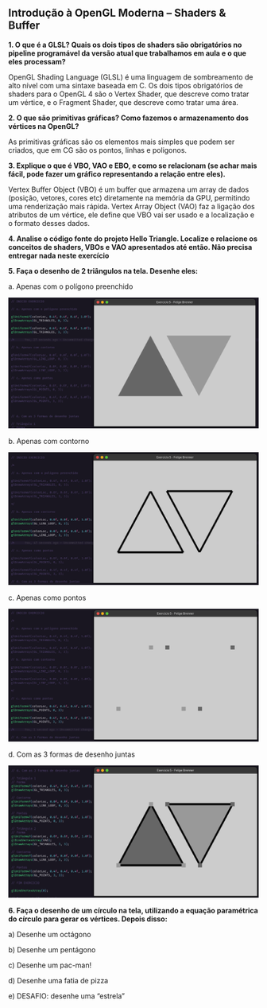 ## Introdução à OpenGL Moderna – Shaders & Buffer

<b>1. O que é a GLSL? Quais os dois tipos de shaders são obrigatórios no pipeline programável da versão atual que trabalhamos em aula e o que eles processam?</b>

OpenGL Shading Language (GLSL) é uma linguagem de sombreamento de alto nível com uma sintaxe baseada em C. Os dois tipos obrigatórios de shaders para o OpenGL 4 são o Vertex Shader, que descreve como tratar um vértice, e o Fragment Shader, que descreve como tratar uma área.

<b>2. O que são primitivas gráficas? Como fazemos o armazenamento dos vértices na OpenGL?</b>

As primitivas gráficas são os elementos mais simples que podem ser criados, que em CG são os pontos, linhas e poligonos.

<b>3. Explique o que é VBO, VAO e EBO, e como se relacionam (se achar mais fácil, pode fazer um gráfico representando a relação entre eles).</b>

Vertex Buffer Object (VBO) é um buffer que armazena um array de dados (posição, vetores, cores etc) diretamente na memória da GPU, permitindo uma renderização mais rápida. Vertex Array Object (VAO) faz a ligação dos atributos de um vértice, ele define que VBO vai ser usado e a localização e o formato desses dados.

<b>4. Analise o código fonte do projeto Hello Triangle. Localize e relacione os conceitos de shaders, VBOs e VAO apresentados até então. Não precisa entregar nada neste exercício</b>

<b> 5. Faça o desenho de 2 triângulos na tela. Desenhe eles: </b>

a. Apenas com o polígono preenchido

<img src="./Exercicio5/Prints/print5a.png">

b. Apenas com contorno

<img src="./Exercicio5/Prints/print5b.png">

c. Apenas como pontos

<img src="./Exercicio5/Prints/print5c.png">

d. Com as 3 formas de desenho juntas

<img src="./Exercicio5/Prints/print5d.png">

<b> 6. Faça o desenho de um círculo na tela, utilizando a equação paramétrica do círculo para gerar os vértices. Depois disso: </b>

a) Desenhe um octágono

b) Desenhe um pentágono

c) Desenhe um pac-man!

d) Desenhe uma fatia de pizza

e) DESAFIO: desenhe uma “estrela”
